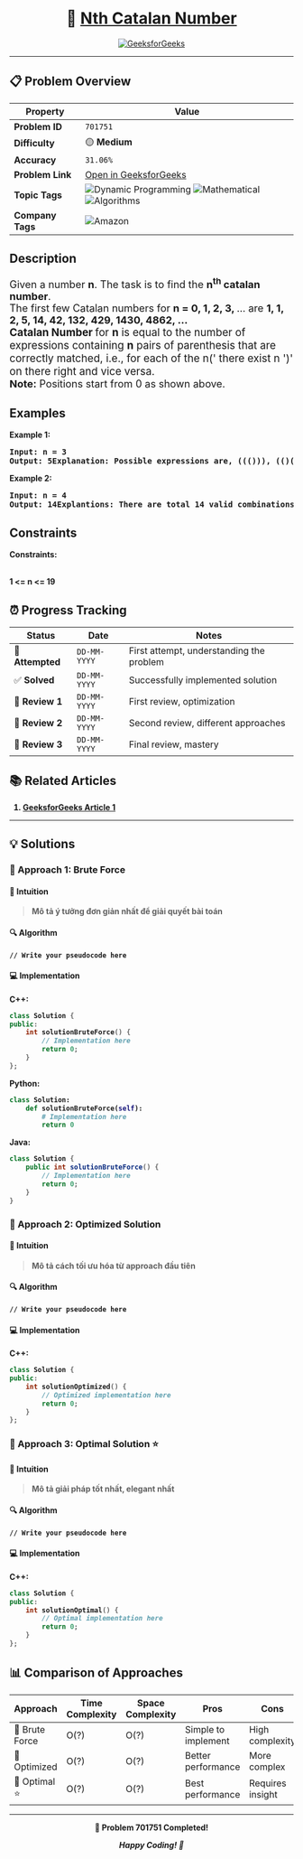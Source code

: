 <div align="center">

# 🧠 [Nth Catalan Number](https://www.geeksforgeeks.org/problems/nth-catalan-number0817/1)

[![GeeksforGeeks](<https://img.shields.io/badge/GeeksforGeeks-Problem-0F9D58?style=for-the-badge&logo=geeksforgeeks&logoColor=white>)](https://www.geeksforgeeks.org/problems/nth-catalan-number0817/1)

</div>

---

## 📋 Problem Overview

| Property | Value |
|----------|-------|
| **Problem ID** | `701751` |
| **Difficulty** | 🟡 **Medium** |
| **Accuracy** | `31.06%` |
| **Problem Link** | [Open in GeeksforGeeks](https://www.geeksforgeeks.org/problems/nth-catalan-number0817/1) |
| **Topic Tags** | ![Dynamic Programming](https://img.shields.io/badge/-Dynamic%20Programming-blue?style=flat-square) ![Mathematical](https://img.shields.io/badge/-Mathematical-blue?style=flat-square) ![Algorithms](https://img.shields.io/badge/-Algorithms-blue?style=flat-square) |
| **Company Tags** | ![Amazon](https://img.shields.io/badge/-Amazon-orange?style=flat-square) |

## Description
<!-- description:start -->
<p><span style="font-size: 18px;">Given a number <strong>n</strong>. The task is to find the <strong>n<sup>th</sup> catalan number</strong>.<br />The first few Catalan numbers for <strong>n = 0, 1, 2, 3, </strong>… are <strong>1, 1, 2, 5, 14, 42, 132, 429, 1430, 4862, …<br /></strong></span><span style="font-size: 14pt;"><strong>Catalan Number </strong>for <strong>n</strong> is equal to the number of expressions containing <strong>n</strong> pairs of parenthesis that are correctly matched, i.e., for each of the n(' there exist n ')' on there right and vice versa.</span><span style="font-size: 14pt;"><br /></span><span style="font-size: 18px;"><strong>Note:</strong> Positions start from 0 as shown above.</span></p>
<p><span style="font-size: 18px;"><strong>
<!-- description:end -->

## Examples

<p><strong class="example">Example 1:</strong></p>
<pre>
<strong>Input:</strong> n = 3
<strong>Output:</strong> 5Explanation: Possible expressions are, ((())), (()()), ()(()), (())(), ()()()
</pre>

<p><strong class="example">Example 2:</strong></p>
<pre>
<strong>Input:</strong> n = 4
<strong>Output:</strong> 14Explantions: There are total 14 valid combinations which can be formed using 4 parenthesis.
</pre>

## Constraints

<p><strong>Constraints:</strong></p>
<br />1 <= n <= 19</span></p>

## ⏰ Progress Tracking

| Status | Date | Notes |
|--------|------|-------|
| 🎯 **Attempted** | `DD-MM-YYYY` | First attempt, understanding the problem |
| ✅ **Solved** | `DD-MM-YYYY` | Successfully implemented solution |
| 🔄 **Review 1** | `DD-MM-YYYY` | First review, optimization |
| 🔄 **Review 2** | `DD-MM-YYYY` | Second review, different approaches |
| 🔄 **Review 3** | `DD-MM-YYYY` | Final review, mastery |

## 📚 Related Articles

1. [GeeksforGeeks Article 1](https://www.geeksforgeeks.org/program-nth-catalan-number/)

---

## 💡 Solutions

### 🥉 Approach 1: Brute Force

#### 📝 Intuition
> Mô tả ý tưởng đơn giản nhất để giải quyết bài toán

#### 🔍 Algorithm
```pseudo
// Write your pseudocode here
```

#### 💻 Implementation

**C++:**
```cpp
class Solution {
public:
    int solutionBruteForce() {
        // Implementation here
        return 0;
    }
};
```

**Python:**
```python
class Solution:
    def solutionBruteForce(self):
        # Implementation here
        return 0
```

**Java:**
```java
class Solution {
    public int solutionBruteForce() {
        // Implementation here
        return 0;
    }
}
```

### 🥈 Approach 2: Optimized Solution

#### 📝 Intuition
> Mô tả cách tối ưu hóa từ approach đầu tiên

#### 🔍 Algorithm
```pseudo
// Write your pseudocode here
```

#### 💻 Implementation

**C++:**
```cpp
class Solution {
public:
    int solutionOptimized() {
        // Optimized implementation here
        return 0;
    }
};
```

### 🥇 Approach 3: Optimal Solution ⭐

#### 📝 Intuition
> Mô tả giải pháp tốt nhất, elegant nhất

#### 🔍 Algorithm
```pseudo
// Write your pseudocode here
```

#### 💻 Implementation

**C++:**
```cpp
class Solution {
public:
    int solutionOptimal() {
        // Optimal implementation here
        return 0;
    }
};
```

## 📊 Comparison of Approaches

| Approach | Time Complexity | Space Complexity | Pros | Cons |
|----------|-----------------|------------------|------|------|
| 🥉 Brute Force | O(?) | O(?) | Simple to implement | High complexity |
| 🥈 Optimized   | O(?) | O(?) | Better performance | More complex |
| 🥇 Optimal ⭐  | O(?) | O(?) | Best performance | Requires insight |

---

<div align="center">

**🎯 Problem 701751 Completed!**

*Happy Coding! 🚀*

</div>
